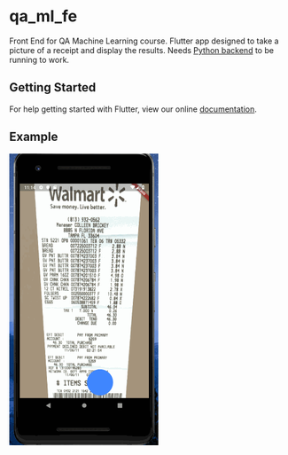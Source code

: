# qa_ml_fe

Front End for QA Machine Learning course. Flutter app designed to take a picture of a receipt and display the results.
Needs [Python backend](https://github.com/SilverBirchh/QA-ML) to be running to work. 

## Getting Started

For help getting started with Flutter, view our online
[documentation](https://flutter.io/).

## Example

![example](https://github.com/SilverBirchh/qa_ml_fe/blob/master/dart.gif)

